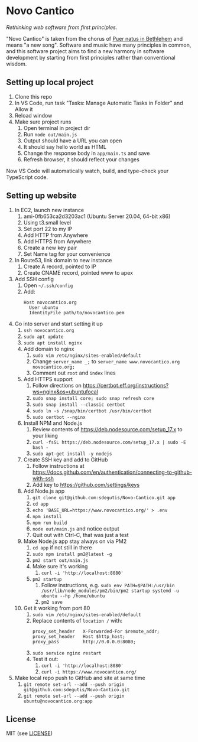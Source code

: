 # Novo Cantico

*Rethinking web software from first principles.*

"Novo Cantico" is taken from the chorus of [Puer natus in Bethlehem](https://www.youtube.com/watch?v=A1k5YTmxIVc&t=2573s) and means "a new song". Software and music have many principles in common, and this software project aims to find a new harmony in software development by starting from first principles rather than conventional wisdom.


## Setting up local project

1. Clone this repo
2. In VS Code, run task "Tasks: Manage Automatic Tasks in Folder" and Allow it
3. Reload window
4. Make sure project runs
   1. Open terminal in project dir
   2. Run `node out/main.js`
   3. Output should have a URL you can open
   4. It should say hello world as HTML
   5. Change the response body in `app/main.ts` and save
   6. Refresh browser, it should reflect your changes

Now VS Code will automatically watch, build, and type-check your TypeScript code.

## Setting up website

1. In EC2, launch new instance
   1. ami-0fb653ca2d3203ac1 (Ubuntu Server 20.04, 64-bit x86)
   2. Using t3.small level
   4. Set port 22 to my IP
   5. Add HTTP from Anywhere
   6. Add HTTPS from Anywhere
   7. Create a new key pair
   8. Set Name tag for your convenience
3. In Route53, link domain to new instance
   1. Create A record, pointed to IP
   2. Create CNAME record, pointed www to apex
4. Add SSH config
   1. Open `~/.ssh/config`
   2. Add:
      ```
      Host novocantico.org
        User ubuntu
        IdentityFile path/to/novocantico.pem
      ```
5. Go into server and start setting it up
   1. `ssh novocantico.org`
   2. `sudo apt update`
   3. `sudo apt install nginx`
   4. Add domain to nginx
      1. `sudo vim /etc/nginx/sites-enabled/default`
      2. Change `server_name _;` to `server_name www.novocantico.org novocantico.org;`
      3. Comment out `root` and `index` lines
   5. Add HTTPS support
      1. Follow directions on https://certbot.eff.org/instructions?ws=nginx&os=ubuntufocal
      2. `sudo snap install core; sudo snap refresh core`
      3. `sudo snap install --classic certbot`
      4. `sudo ln -s /snap/bin/certbot /usr/bin/certbot`
      5. `sudo certbot --nginx`
   6. Install NPM and Node.js
      1. Review contents of https://deb.nodesource.com/setup_17.x to your liking
      2. `curl -fsSL https://deb.nodesource.com/setup_17.x | sudo -E bash -`
      3. `sudo apt-get install -y nodejs`
   7. Create SSH key and add to GitHub
      1. Follow instructions at https://docs.github.com/en/authentication/connecting-to-github-with-ssh
      2. Add key to https://github.com/settings/keys
   8. Add Node.js app
      1. `git clone git@github.com:sdegutis/Novo-Cantico.git app`
      2. `cd app`
      3. `echo 'BASE_URL=https://www.novocantico.org/' > .env`
      4. `npm install`
      5. `npm run build`
      6. `node out/main.js` and notice output
      7. Quit out with Ctrl-C, that was just a test
   9. Make Node.js app stay always on via PM2
      1.  `cd app` if not still in there
      2. `sudo npm install pm2@latest -g`
      3. `pm2 start out/main.js`
      4. Make sure it's working
         1. `curl -i 'http://localhost:8080'`
      5. `pm2 startup`
         1. Follow instructions, e.g. `sudo env PATH=$PATH:/usr/bin /usr/lib/node_modules/pm2/bin/pm2 startup systemd -u ubuntu --hp /home/ubuntu`
         3. `pm2 save`
   10. Get it working from port 80
       1. `sudo vim /etc/nginx/sites-enabled/default`
       2. Replace contents of `location /` with:
          ```
          proxy_set_header   X-Forwarded-For $remote_addr;
          proxy_set_header   Host $http_host;
          proxy_pass         http://0.0.0.0:8080;
          ```
       3. `sudo service nginx restart`
       4. Test it out:
          1. `curl -i 'http://localhost:8080'`
          2. `curl -i https://www.novocantico.org/`
6. Make local repo push to GitHub and site at same time
   1. `git remote set-url --add --push origin git@github.com:sdegutis/Novo-Cantico.git`
   2. `git remote set-url --add --push origin ubuntu@novocantico.org:app`

## License

MIT (see [LICENSE](LICENSE))
